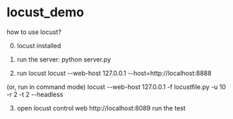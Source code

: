 # locust_demo
how to use locust?

0. locust installed

1. run the server:
  python server.py
  
2. run locust
  locust --web-host 127.0.0.1 --host=http://localhost:8888
  
  (or, run in command mode)
  locust --web-host 127.0.0.1 -f locustfile.py -u 10 -r 2 -t 2 --headless

3. open locust control web
   http://localhost:8089
  run the test
